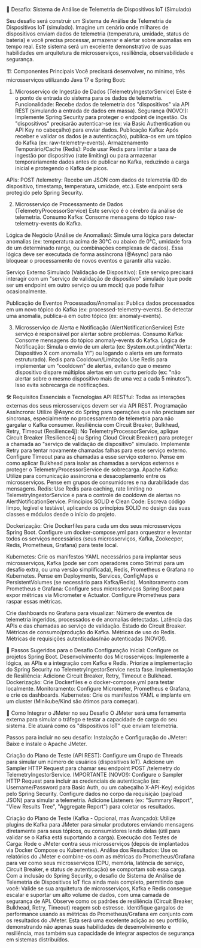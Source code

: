 🚀 Desafio: Sistema de Análise de Telemetria de Dispositivos IoT (Simulado)

Seu desafio será construir um Sistema de Análise de Telemetria de Dispositivos IoT (simulado). Imagine um cenário onde milhares de dispositivos enviam dados de telemetria (temperatura, umidade, status de bateria) e você precisa processar, armazenar e alertar sobre anomalias em tempo real. Este sistema será um excelente demonstrativo de suas habilidades em arquitetura de microsserviços, resiliência, observabilidade e segurança.

🏗️ Componentes Principais
Você precisará desenvolver, no mínimo, três microsserviços utilizando Java 17 e Spring Boot:

1. Microsserviço de Ingestão de Dados (TelemetryIngestorService)
Este é o ponto de entrada do sistema para os dados de telemetria.
Funcionalidade: Recebe dados de telemetria dos "dispositivos" via API REST (simulando a entrada de dados em massa).
Segurança (NOVO!): Implemente Spring Security para proteger o endpoint de ingestão. Os "dispositivos" precisarão autenticar-se (ex: via Basic Authentication ou API Key no cabeçalho) para enviar dados.
Publicação Kafka: Após receber e validar os dados (e a autenticação), publica-os em um tópico do Kafka (ex: raw-telemetry-events).
Armazenamento Temporário/Cache (Redis): Pode usar Redis para limitar a taxa de ingestão por dispositivo (rate limiting) ou para armazenar temporariamente dados antes de publicar no Kafka, reduzindo a carga inicial e protegendo o Kafka de picos.

APIs:
POST /telemetry: Recebe um JSON com dados de telemetria (ID do dispositivo, timestamp, temperatura, umidade, etc.). Este endpoint será protegido pelo Spring Security.

2. Microsserviço de Processamento de Dados (TelemetryProcessorService)
Este serviço é o cérebro da análise de telemetria.
Consumo Kafka: Consome mensagens do tópico raw-telemetry-events do Kafka.

Lógica de Negócio (Análise de Anomalias): Simule uma lógica para detectar anomalias (ex: temperatura acima de 30°C ou abaixo de 0°C, umidade fora de um determinado range, ou combinações complexas de dados). Essa lógica deve ser executada de forma assíncrona (@Async) para não bloquear o processamento de novos eventos e garantir alta vazão.

Serviço Externo Simulado (Validação de Dispositivo): Este serviço precisará interagir com um "serviço de validação de dispositivo" simulado (que pode ser um endpoint em outro serviço ou um mock) que pode falhar ocasionalmente.

Publicação de Eventos Processados/Anomalias:
Publica dados processados em um novo tópico do Kafka (ex: processed-telemetry-events).
Se detectar uma anomalia, publica-a em outro tópico (ex: anomaly-events).

3. Microsserviço de Alerta e Notificação (AlertNotificationService)
Este serviço é responsável por alertar sobre problemas.
Consumo Kafka: Consome mensagens do tópico anomaly-events do Kafka.
Lógica de Notificação: Simula o envio de um alerta (ex: System.out.println("Alerta: Dispositivo X com anomalia Y!") ou logando o alerta em um formato estruturado).
Redis para Cooldown/Limitação: Use Redis para implementar um "cooldown" de alertas, evitando que o mesmo dispositivo dispare múltiplos alertas em um curto período (ex: "não alertar sobre o mesmo dispositivo mais de uma vez a cada 5 minutos"). Isso evita sobrecarga de notificações.

🛠️ Requisitos Essenciais e Tecnologias
API RESTful: Todas as interações externas dos seus microsserviços devem ser via API REST.
Programação Assíncrona: Utilize @Async do Spring para operações que não precisam ser síncronas, especialmente no processamento de telemetria para não gargalar o Kafka consumer.
Resiliência com Circuit Breaker, Bulkhead, Retry, Timeout (Resilience4j):
No TelemetryProcessorService, aplique Circuit Breaker (Resilience4j ou Spring Cloud Circuit Breaker) para proteger a chamada ao "serviço de validação de dispositivo" simulado.
Implemente Retry para tentar novamente chamadas falhas para esse serviço externo.
Configure Timeout para as chamadas a esse serviço externo.
Pense em como aplicar Bulkhead para isolar as chamadas a serviços externos e proteger o TelemetryProcessorService de sobrecarga.
Apache Kafka: Utilize para comunicação assíncrona e desacoplamento entre os microsserviços. Pense em grupos de consumidores e na durabilidade das mensagens.
Redis: Use Redis para caching, rate limiting no TelemetryIngestorService e para o controle de cooldown de alertas no AlertNotificationService.
Princípios SOLID e Clean Code: Escreva código limpo, legível e testável, aplicando os princípios SOLID no design das suas classes e módulos desde o início do projeto.

Dockerização:
Crie Dockerfiles para cada um dos seus microsserviços Spring Boot.
Configure um docker-compose.yml para orquestrar e levantar todos os serviços necessários (seus microsserviços, Kafka, Zookeeper, Redis, Prometheus, Grafana) para teste local.

Kubernetes:
Crie os manifestos YAML necessários para implantar seus microsserviços, Kafka (pode ser com operadores como Strimzi para um desafio extra, ou uma versão simplificada), Redis, Prometheus e Grafana no Kubernetes.
Pense em Deployments, Services, ConfigMaps e PersistentVolumes (se necessário para Kafka/Redis).
Monitoramento com Prometheus e Grafana:
Configure seus microsserviços Spring Boot para expor métricas via Micrometer e Actuator.
Configure Prometheus para raspar essas métricas.

Crie dashboards no Grafana para visualizar:
Número de eventos de telemetria ingeridos, processados e de anomalias detectadas.
Latência das APIs e das chamadas ao serviço de validação.
Estado do Circuit Breaker.
Métricas de consumo/produção do Kafka.
Métricas de uso do Redis.
Métricas de requisições autenticadas/não autenticadas (NOVO!).

📝 Passos Sugeridos para o Desafio
Configuração Inicial: Configure os projetos Spring Boot.
Desenvolvimento dos Microsserviços: Implemente a lógica, as APIs e a integração com Kafka e Redis.
Priorize a implementação do Spring Security no TelemetryIngestorService nesta fase.
Implementação de Resiliência: Adicione Circuit Breaker, Retry, Timeout e Bulkhead.
Dockerização: Crie Dockerfiles e o docker-compose.yml para testar localmente.
Monitoramento: Configure Micrometer, Prometheus e Grafana, e crie os dashboards.
Kubernetes: Crie os manifestos YAML e implante em um cluster (Minikube/Kind são ótimos para começar).

🧪 Como Integrar o JMeter no seu Desafio
O JMeter será uma ferramenta externa para simular o tráfego e testar a capacidade de carga do seu sistema. Ele atuará como os "dispositivos IoT" que enviam telemetria.

Passos para incluir no seu desafio:
Instalação e Configuração do JMeter: Baixe e instale o Apache JMeter.

Criação do Plano de Teste (API REST):
Configure um Grupo de Threads para simular um número de usuários (dispositivos IoT).
Adicione um Sampler HTTP Request para chamar seu endpoint POST /telemetry do TelemetryIngestorService.
IMPORTANTE (NOVO!): Configure o Sampler HTTP Request para incluir as credenciais de autenticação (ex: Username/Password para Basic Auth, ou um cabeçalho X-API-Key) exigidas pelo Spring Security.
Configure dados no corpo da requisição (payload JSON) para simular a telemetria.
Adicione Listeners (ex: "Summary Report", "View Results Tree", "Aggregate Report") para coletar os resultados.

Criação do Plano de Teste (Kafka - Opcional, mas Avançado):
Utilize plugins de Kafka para JMeter para simular produtores enviando mensagens diretamente para seus tópicos, ou consumidores lendo delas (útil para validar se o Kafka está suportando a carga).
Execução dos Testes de Carga: Rode o JMeter contra seus microsserviços (depois de implantados via Docker Compose ou Kubernetes).
Análise dos Resultados: Use os relatórios do JMeter e combine-os com as métricas do Prometheus/Grafana para ver como seus microsserviços (CPU, memória, latência de serviço, Circuit Breaker, e status de autenticação) se comportam sob essa carga.
Com a inclusão do Spring Security, o desafio de Sistema de Análise de Telemetria de Dispositivos IoT fica ainda mais completo, permitindo que você:
Valide se sua arquitetura de microsserviços, Kafka e Redis consegue escalar e suportar um alto volume de dados, com uma camada de segurança de API.
Observe como os padrões de resiliência (Circuit Breaker, Bulkhead, Retry, Timeout) reagem sob estresse.
Identifique gargalos de performance usando as métricas do Prometheus/Grafana em conjunto com os resultados do JMeter.
Esta será uma excelente adição ao seu portfólio, demonstrando não apenas suas habilidades de desenvolvimento e resiliência, mas também sua capacidade de integrar aspectos de segurança em sistemas distribuídos.
